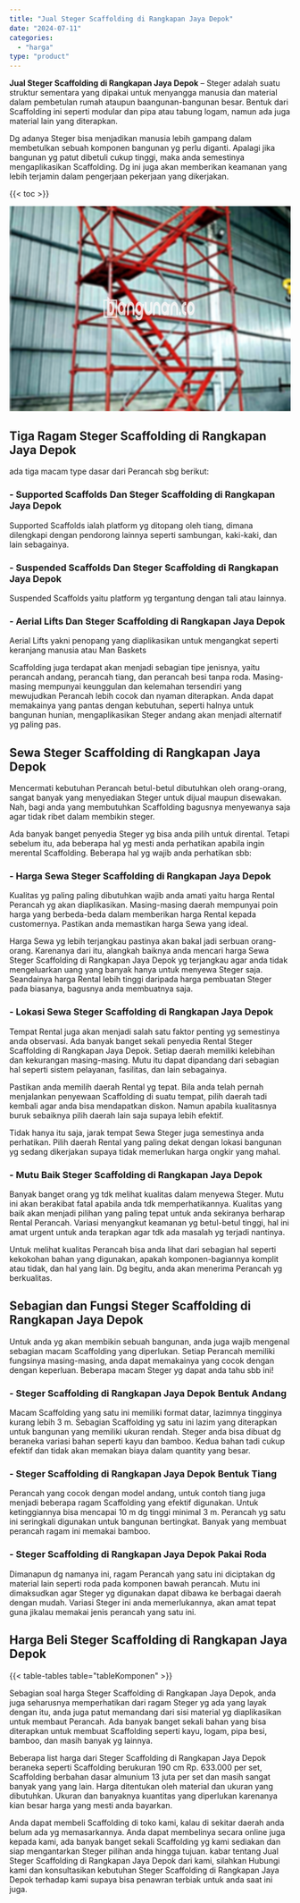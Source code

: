 ```yaml
---
title: "Jual Steger Scaffolding di Rangkapan Jaya Depok"
date: "2024-07-11"
categories: 
  - "harga"
type: "product"
---
```


**Jual Steger Scaffolding di Rangkapan Jaya Depok** – Steger adalah suatu struktur sementara yang dipakai untuk menyangga manusia dan material dalam pembetulan rumah ataupun baangunan-bangunan besar. Bentuk dari Scaffolding ini seperti modular dan pipa atau tabung logam, namun ada juga material lain yang diterapkan.

Dg adanya Steger bisa menjadikan manusia lebih gampang dalam membetulkan sebuah komponen bangunan yg perlu diganti. Apalagi jika bangunan yg patut dibetuli cukup tinggi, maka anda semestinya mengaplikasikan Scaffolding. Dg ini juga akan memberikan keamanan yang lebih terjamin dalam pengerjaan pekerjaan yang dikerjakan.

{{< toc >}}

![Jual Steger Scaffolding di Rangkapan Jaya Depok](/images/sewa-scaffolding-steger-24.png)

## Tiga Ragam Steger Scaffolding di Rangkapan Jaya Depok

ada tiga macam type dasar dari Perancah sbg berikut:

### \- Supported Scaffolds Dan Steger Scaffolding di Rangkapan Jaya Depok

Supported Scaffolds ialah platform yg ditopang oleh tiang, dimana dilengkapi dengan pendorong lainnya seperti sambungan, kaki-kaki, dan lain sebagainya.

### \- Suspended Scaffolds Dan Steger Scaffolding di Rangkapan Jaya Depok

Suspended Scaffolds yaitu platform yg tergantung dengan tali atau lainnya.

### \- Aerial Lifts Dan Steger Scaffolding di Rangkapan Jaya Depok

Aerial Lifts yakni penopang yang diaplikasikan untuk mengangkat seperti keranjang manusia atau Man Baskets

Scaffolding juga terdapat akan menjadi sebagian tipe jenisnya, yaitu perancah andang, perancah tiang, dan perancah besi tanpa roda. Masing-masing mempunyai keunggulan dan kelemahan tersendiri yang mewujudkan Perancah lebih cocok dan nyaman diterapkan. Anda dapat memakainya yang pantas dengan kebutuhan, seperti halnya untuk bangunan hunian, mengaplikasikan Steger andang akan menjadi alternatif yg paling pas.

## Sewa Steger Scaffolding di Rangkapan Jaya Depok

Mencermati kebutuhan Perancah betul-betul dibutuhkan oleh orang-orang, sangat banyak yang menyediakan Steger untuk dijual maupun disewakan. Nah, bagi anda yang membutuhkan Scaffolding bagusnya menyewanya saja agar tidak ribet dalam membikin steger.

Ada banyak banget penyedia Steger yg bisa anda pilih untuk dirental. Tetapi sebelum itu, ada beberapa hal yg mesti anda perhatikan apabila ingin merental Scaffolding. Beberapa hal yg wajib anda perhatikan sbb:

### \- Harga Sewa Steger Scaffolding di Rangkapan Jaya Depok

Kualitas yg paling paling dibutuhkan wajib anda amati yaitu harga Rental Perancah yg akan diaplikasikan. Masing-masing daerah mempunyai poin harga yang berbeda-beda dalam memberikan harga Rental kepada customernya. Pastikan anda memastikan harga Sewa yang ideal.

Harga Sewa yg lebih terjangkau pastinya akan bakal jadi serbuan orang-orang. Karenanya dari itu, alangkah baiknya anda mencari harga Sewa Steger Scaffolding di Rangkapan Jaya Depok yg terjangkau agar anda tidak mengeluarkan uang yang banyak hanya untuk menyewa Steger saja. Seandainya harga Rental lebih tinggi daripada harga pembuatan Steger pada biasanya, bagusnya anda membuatnya saja.

### \- Lokasi Sewa Steger Scaffolding di Rangkapan Jaya Depok

Tempat Rental juga akan menjadi salah satu faktor penting yg semestinya anda observasi. Ada banyak banget sekali penyedia Rental Steger Scaffolding di Rangkapan Jaya Depok. Setiap daerah memiliki kelebihan dan kekurangan masing-masing. Mutu itu dapat dipandang dari sebagian hal seperti sistem pelayanan, fasilitas, dan lain sebagainya.

Pastikan anda memilih daerah Rental yg tepat. Bila anda telah pernah menjalankan penyewaan Scaffolding di suatu tempat, pilih daerah tadi kembali agar anda bisa mendapatkan diskon. Namun apabila kualitasnya buruk sebaiknya pilih daerah lain saja supaya lebih efektif.

Tidak hanya itu saja, jarak tempat Sewa Steger juga semestinya anda perhatikan. Pilih daerah Rental yang paling dekat dengan lokasi bangunan yg sedang dikerjakan supaya tidak memerlukan harga ongkir yang mahal.

### \- Mutu Baik Steger Scaffolding di Rangkapan Jaya Depok

Banyak banget orang yg tdk melihat kualitas dalam menyewa Steger. Mutu ini akan berakibat fatal apabila anda tdk memperhatikannya. Kualitas yang baik akan menjadi pilihan yang paling tepat untuk anda sekiranya berharap Rental Perancah. Variasi menyangkut keamanan yg betul-betul tinggi, hal ini amat urgent untuk anda terapkan agar tdk ada masalah yg terjadi nantinya.

Untuk melihat kualitas Perancah bisa anda lihat dari sebagian hal seperti kekokohan bahan yang digunakan, apakah komponen-bagiannya komplit atau tidak, dan hal yang lain. Dg begitu, anda akan menerima Perancah yg berkualitas.

## Sebagian dan Fungsi Steger Scaffolding di Rangkapan Jaya Depok

Untuk anda yg akan membikin sebuah bangunan, anda juga wajib mengenal sebagian macam Scaffolding yang diperlukan. Setiap Perancah memiliki fungsinya masing-masing, anda dapat memakainya yang cocok dengan dengan keperluan. Beberapa macam Steger yg dapat anda tahu sbb ini!

### \- Steger Scaffolding di Rangkapan Jaya Depok Bentuk Andang

Macam Scaffolding yang satu ini memiliki format datar, lazimnya tingginya kurang lebih 3 m. Sebagian Scaffolding yg satu ini lazim yang diterapkan untuk bangunan yang memiliki ukuran rendah. Steger anda bisa dibuat dg beraneka variasi bahan seperti kayu dan bamboo. Kedua bahan tadi cukup efektif dan tidak akan memakan biaya dalam quantity yang besar.

### \- Steger Scaffolding di Rangkapan Jaya Depok Bentuk Tiang

Perancah yang cocok dengan model andang, untuk contoh tiang juga menjadi beberapa ragam Scaffolding yang efektif digunakan. Untuk ketinggiannya bisa mencapai 10 m dg tinggi minimal 3 m. Perancah yg satu ini seringkali digunakan untuk bangunan bertingkat. Banyak yang membuat perancah ragam ini memakai bamboo.

### \- Steger Scaffolding di Rangkapan Jaya Depok Pakai Roda

Dimanapun dg namanya ini, ragam Perancah yang satu ini diciptakan dg material lain seperti roda pada komponen bawah perancah. Mutu ini dimaksudkan agar Steger yg digunakan dapat dibawa ke berbagai daerah dengan mudah. Variasi Steger ini anda memerlukannya, akan amat tepat guna jikalau memakai jenis perancah yang satu ini.

## Harga Beli Steger Scaffolding di Rangkapan Jaya Depok

{{< table-tables table="tableKomponen" >}}

Sebagian soal harga Steger Scaffolding di Rangkapan Jaya Depok, anda juga seharusnya memperhatikan dari ragam Steger yg ada yang layak dengan itu, anda juga patut memandang dari sisi material yg diaplikasikan untuk membaut Perancah. Ada banyak banget sekali bahan yang bisa diterapkan untuk membuat Scaffolding seperti kayu, logam, pipa besi, bamboo, dan masih banyak yg lainnya.

Beberapa list harga dari Steger Scaffolding di Rangkapan Jaya Depok beraneka seperti Scaffolding berukuran 190 cm Rp. 633.000 per set, Scaffolding berbahan dasar almunium 13 juta per set dan masih sangat banyak yang yang lain. Harga ditentukan oleh material dan ukuran yang dibutuhkan. Ukuran dan banyaknya kuantitas yang diperlukan karenanya kian besar harga yang mesti anda bayarkan.

Anda dapat membeli Scaffolding di toko kami, kalau di sekitar daerah anda belum ada yg memasarkannya. Anda dapat membelinya secara online juga kepada kami, ada banyak banget sekali Scaffolding yg kami sediakan dan siap mengantarkan Steger pilihan anda hingga tujuan. kabar tentang Jual Steger Scaffolding di Rangkapan Jaya Depok dari kami, silahkan Hubungi kami dan konsultasikan kebutuhan Steger Scaffolding di Rangkapan Jaya Depok terhadap kami supaya bisa penawran terbiak untuk anda saat ini juga.
